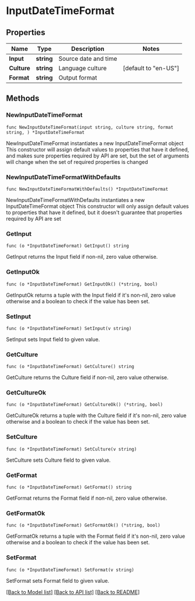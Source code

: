 # InputDateTimeFormat

## Properties

Name | Type | Description | Notes
------------ | ------------- | ------------- | -------------
**Input** | **string** | Source date and time | 
**Culture** | **string** | Language culture | [default to "en-US"]
**Format** | **string** | Output format | 

## Methods

### NewInputDateTimeFormat

`func NewInputDateTimeFormat(input string, culture string, format string, ) *InputDateTimeFormat`

NewInputDateTimeFormat instantiates a new InputDateTimeFormat object
This constructor will assign default values to properties that have it defined,
and makes sure properties required by API are set, but the set of arguments
will change when the set of required properties is changed

### NewInputDateTimeFormatWithDefaults

`func NewInputDateTimeFormatWithDefaults() *InputDateTimeFormat`

NewInputDateTimeFormatWithDefaults instantiates a new InputDateTimeFormat object
This constructor will only assign default values to properties that have it defined,
but it doesn't guarantee that properties required by API are set

### GetInput

`func (o *InputDateTimeFormat) GetInput() string`

GetInput returns the Input field if non-nil, zero value otherwise.

### GetInputOk

`func (o *InputDateTimeFormat) GetInputOk() (*string, bool)`

GetInputOk returns a tuple with the Input field if it's non-nil, zero value otherwise
and a boolean to check if the value has been set.

### SetInput

`func (o *InputDateTimeFormat) SetInput(v string)`

SetInput sets Input field to given value.


### GetCulture

`func (o *InputDateTimeFormat) GetCulture() string`

GetCulture returns the Culture field if non-nil, zero value otherwise.

### GetCultureOk

`func (o *InputDateTimeFormat) GetCultureOk() (*string, bool)`

GetCultureOk returns a tuple with the Culture field if it's non-nil, zero value otherwise
and a boolean to check if the value has been set.

### SetCulture

`func (o *InputDateTimeFormat) SetCulture(v string)`

SetCulture sets Culture field to given value.


### GetFormat

`func (o *InputDateTimeFormat) GetFormat() string`

GetFormat returns the Format field if non-nil, zero value otherwise.

### GetFormatOk

`func (o *InputDateTimeFormat) GetFormatOk() (*string, bool)`

GetFormatOk returns a tuple with the Format field if it's non-nil, zero value otherwise
and a boolean to check if the value has been set.

### SetFormat

`func (o *InputDateTimeFormat) SetFormat(v string)`

SetFormat sets Format field to given value.



[[Back to Model list]](../README.md#documentation-for-models) [[Back to API list]](../README.md#documentation-for-api-endpoints) [[Back to README]](../README.md)


